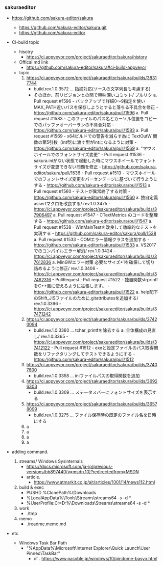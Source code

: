 ### sakuraeditor
- https://github.com/sakura-editor/sakura
    - https://github.com/sakura-editor/sakura.git
    - https://github.com/sakura-editor 

- CI-build topic
    - hisotry
        - https://ci.appveyor.com/project/sakuraeditor/sakura/history
    - Offical md link
        - https://github.com/sakura-editor/sakura#ci-build-appveyor
    - topic
        1. https://ci.appveyor.com/project/sakuraeditor/sakura/builds/38317744
           - build.rev.1.0.3572 ... 指摘対応(ソースの文字列長も考慮する)
           - そのほか、前リビジョンとの間で興味深いコミット/ プルリク
               a. Pull request #1596 - バックアップで詳細$0～$9指定を使いMAX_PATH近いパスを保存しようとすると落ちる不具合を修正
                   - https://github.com/sakura-editor/sakura/pull/1596
               a. Pull request #1583 - このファイルのパス名とカーソル位置をコピーでのバッファオーバーランの不具合対応
                   - https://github.com/sakura-editor/sakura/pull/1583
               a. Pull request #1569 - x64ビルドでの警告を減らす為に TextOutW 関数の第5引数（int型)に渡す型がintになるように対策
                   - https://github.com/sakura-editor/sakura/pull/1569
               a. "マウスホイールでのフォントサイズ変更"
                   - Pull request #1536 - sakura.iniがない状態で起動した時にマウスホイールでフォントサイズが変更できない問題を修正
                       - https://github.com/sakura-editor/sakura/pull/1536
                   - Pull request #1513 - マウスホイールでのフォントサイズ変更をパーセンテージに基づいて行うようにする
                       - https://github.com/sakura-editor/sakura/pull/1513
               a. Pull request #1560 - テストが異常終了する対策
                   - https://github.com/sakura-editor/sakura/pull/1560
               a. 独自定義assertマクロを改良する/ rev.1.0.3475
                   - https://ci.appveyor.com/project/sakuraeditor/sakura/builds/37906497
               a. Pull request #1547 - CTextMetrics のコードを整理する
                   - https://github.com/sakura-editor/sakura/pull/1547
               a. Pull request #1538 - WinMainTestを改良して効率的なテストを実現する
                   - https://github.com/sakura-editor/sakura/pull/1538
               a. Pull request #1533 - COMエラー情報クラスを追加する
                   - https://github.com/sakura-editor/sakura/pull/1533
               a. VS2017でのコンパイルエラー解消/ rev.1.0.3424
                   - https://ci.appveyor.com/project/sakuraeditor/sakura/builds/37612836
               a. MinGWエラー対策 必要なサイズ+1を確保して切り詰めるように修正/ rev.1.0.3406
                   - https://ci.appveyor.com/project/sakuraeditor/sakura/builds/37492316
                   - PullRequest ; Pull request #1522 - 独自関数strprintfをC++風に使えるように拡張します。
                       - https://github.com/sakura-editor/sakura/pull/1522
               a. help配下のShift_JISファイルのために.gitattributesを追加する/ rev.1.0.3396
                   - https://ci.appveyor.com/project/sakuraeditor/sakura/builds/37471242
        1. https://ci.appveyor.com/project/sakuraeditor/sakura/builds/37420094
           - build.rev.1.0.3380 ... tchar_printfを除去する
               a. 全体構成の見直し/ rev.1.0.3365
                   - https://ci.appveyor.com/project/sakuraeditor/sakura/builds/37412122
                   - Pull request #1512 - exeと設定ファイルのパス取得関数をリファクタリングしてテストできるようにする
                       - https://github.com/sakura-editor/sakura/pull/1512
        1. https://ci.appveyor.com/project/sakuraeditor/sakura/builds/37407600
           - build.rev.1.0.3358 ... iniファイルパスの取得関数を追加
        1. https://ci.appveyor.com/project/sakuraeditor/sakura/builds/36926303
           - build.rev.1.0.3309 ... ステータスバーにフォントサイズを表示する
        1. https://ci.appveyor.com/project/sakuraeditor/sakura/builds/36578099
           - build.rev.1.0.3275 ... ファイル保存時の既定のファイル名を日時にする
        1. a
        1. a
        1. a
        1. a

- adding command.
    1. streams/ Windows Sysinternals
        - https://docs.microsoft.com/ja-jp/previous-versions/bb897440(v=msdn.10)?redirectedfrom=MSDN
        - article.
            - https://www.atmarkit.co.jp/ait/articles/1001/14/news112.html
    1. build & exec
        - PUSHD %ClonePath%\Downloads
        - %LocalAppData%\Tools\Streams\streams64 -s -d *
        - %UserProfile:C:=D:%\Downloads\Streams\streams64 -s -d *
    1. work
        - ./tmp
    1. memo
        - ./readme.memo.md

- etc.
    - Windows Task Bar Path
        - "%AppData%\Microsoft\Internet Explorer\Quick Launch\User Pinned\TaskBar"
            - cf . https://www.pasoble.jp/windows/10/pindome-basyo.html

